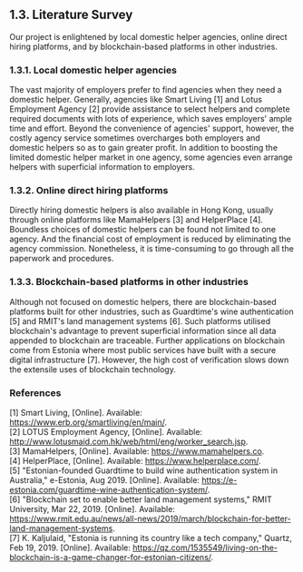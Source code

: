 ## 1.3. Literature Survey

Our project is enlightened by local domestic helper agencies, online direct hiring platforms, and by blockchain-based platforms in other industries.

### 1.3.1. Local domestic helper agencies

The vast majority of employers prefer to find agencies when they need a domestic helper.
Generally, agencies like Smart Living [1] and Lotus Employment Agency [2] provide assistance to select helpers and complete required documents with lots of experience, which saves employers' ample time and effort.
Beyond the convenience of agencies' support, however, the costly agency service sometimes overcharges both employers and domestic helpers so as to gain greater profit.
In addition to boosting the limited domestic helper market in one agency, some agencies even arrange helpers with superficial information to employers.

<!-- Pros: save ample time and effort (experienced, helpers' selection and paperwork)

Cons: costly, less candidates, superficial informations, illegal agency placement fees (overcharging helpers, confiscating passports)

Example:
- Arrow Employment Services, Fair Employment Agency, Royal Maids
- Interactive Employer Service of the Labour Department [1], 
- Smart Living [2], 
- HelperGo [3], 
- Lotus Employment Agency [4], 
- MamaHelpers [5]

[1] https://www1.jobs.gov.hk/1/0/WebForm/Default.aspx [2] https://www.erb.org/smartliving/en/main/ [3] https://www.helpergo.co [4] http://www.lotusmaid.com.hk/web/html/eng/worker_search.jsp [5] https://www.mamahelpers.co -->

### 1.3.2. Online direct hiring platforms

Directly hiring domestic helpers is also available in Hong Kong, usually through online platforms like MamaHelpers [3] and HelperPlace [4].
Boundless choices of domestic helpers can be found not limited to one agency.
And the financial cost of employment is reduced by eliminating the agency commission.
Nonetheless, it is time-consuming to go through all the paperwork and procedures.

<!-- Pros: immense freedom of choices, lower cost

Cons: time-consuming(~1st pros)

Ref: https://www.helperplace.com/find-nanny-first-time-agency-direct-hire
Example: MamaHelper, HelperPlace -->

### 1.3.3. Blockchain-based platforms in other industries

Although not focused on domestic helpers, there are blockchain-based platforms built for other industries, such as Guardtime's wine authentication [5] and RMIT's land management systems [6].
Such platforms utilised blockchain's advantage to prevent superficial information since all data appended to blockchain are traceable.
Further applications on blockchain come from Estonia where most public services have built with a secure digital infrastructure [7].
However, the high cost of verification slows down the extensile uses of blockchain technology.

<!-- Pros: anti-tamper

Cons: high cost to verify
    - Wine Authentication by Guardtime

[6] https://e-estonia.com/guardtime-wine-authentication-system (Land management systems by RMIT)
[7] https://www.rmit.edu.au/news/all-news/2019/march/blockchain-for-better-land-management-systems (e-Residency, eID, healthcare registry in Estonia)
[8] https://medium.com/e-residency-blog/welcome-to-the-blockchain-nation-5d9b46c06fd4
https://learn.e-resident.gov.ee/hc/en-us/articles/360000711978-What-is-e-Residency -->

### References

[1] Smart Living, [Online]. Available: <https://www.erb.org/smartliving/en/main/>.\
[2] LOTUS Employment Agency, [Online]. Available: <http://www.lotusmaid.com.hk/web/html/eng/worker_search.jsp>.\
[3] MamaHelpers, [Online]. Available: <https://www.mamahelpers.co>.\
[4] HelperPlace, [Online]. Available: <https://www.helperplace.com/>.\
[5] "Estonian-founded Guardtime to build wine authentication system in Australia," e-Estonia, Aug 2019. [Online]. Available: <https://e-estonia.com/guardtime-wine-authentication-system/>.\
[6] "Blockchain set to enable better land management systems," RMIT University, Mar 22, 2019. [Online]. Available: <https://www.rmit.edu.au/news/all-news/2019/march/blockchain-for-better-land-management-systems>.\
[7] K. Kaljulaid, "Estonia is running its country like a tech company," Quartz, Feb 19, 2019. [Online]. Available: <https://qz.com/1535549/living-on-the-blockchain-is-a-game-changer-for-estonian-citizens/>.
